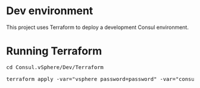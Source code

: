 # Dev environment
This project uses Terraform to deploy a development Consul environment.

# Running Terraform
<pre>
cd Consul.vSphere/Dev/Terraform

terraform apply -var="vsphere_password=password" -var="consul_root_password=password"
</pre>
